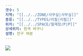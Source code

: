 ```yaml
---
갯수: 5
지역: "[[../../ZONE/사무실|사무실]]"
종류: "[[../../TYPES/리필|리필]]"
위치: "[[../../SPACE/철재장/P|P]]"
상세위치: 흰색 바구니
설명: 전구 여분
---
```

![](http://192.168.50.22/images/240607_IMG_0193.jpg)